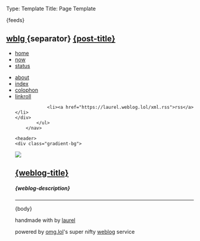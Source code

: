 Type: Template
Title: Page Template

<!DOCTYPE html>
<html lang="en">
<head>
<title>{weblog-title}{separator}{post-title}</title>
<meta charset="utf-8">
<meta name="viewport" content="width=device-width, initial-scale=1">
{feeds}
<style>
@import url('https://static.omg.lol/type/font-honey.css');
@import url('https://static.omg.lol/type/font-lato-regular.css');
@import url('https://static.omg.lol/type/font-lato-bold.css');
@import url('https://static.omg.lol/type/font-lato-italic.css');
@import url('https://static.omg.lol/type/font-md-io.css');
@import url('https://static.omg.lol/type/fontawesome-free/css/all.css');
</style>
<link rel="stylesheet" href="https://laurel.weblog.lol/style.css">
<div class="top">
	<div class="left">
		<h2 class="top-title"><a href="https://laurel.weblog.lol">wblg </a>{separator} <span class="page-title"><a href="{location}">{post-title}</a></span></h2>
		</div>
	<div class="right">
		<i class="fa-solid fa-bars"></i>
	</div>
</div>


<div class="top-nav">
	<div class="left">
		<ul class="no-line">
<li><a href="https://laurel.omg.lol/">home</a></li>
<li><a href="https://laurel.omg.lol/now">now</a></li>
<li><a href="https://laurel.omg.lol/status">status</a></li>
	</ul>
	</div>
		<div class="right">	
		</div>
</div>	
		<nav>
			<ul>
				<li><a href="/about">about</a></li>
				<li><a href="/index">index</a></li>
				<li><a href="/colophon">colophon</a></li>
				<li><a href="/linkroll">linkroll</a></li>

				<li><a href="https://laurel.weblog.lol/xml.rss">rss</a></li>
	</div>
			</ul>
		</nav>

	<header>
	<div class="gradient-bg">
<div class="header-container">
		<div class="gradient-bg-circle">
			<img class="header-img" src="https://i.postimg.cc/9FZvWMzb/circle.png">
			</div>
	<h1 id="weblog-title" class="gradient"><a href="{base-path}">{weblog-title}</a></h1>
	<h5 class="description">{weblog-description}</h5>
	<hr class="divider"></hr>
</div>
</header>
</div>
</head>	

<main>

{body}


<div class="spacing">
</div>
</main>

<footer class="footer-main">
	<p>handmade with <i class="fa-solid fa-heart" style="color: var(--pink)"></i> by <a href="https://laurel.omg.lol">laurel</a></p>
	<p>powered by <a href="https://home.omg.lol/referred-by/laurel">omg.lol</a>'s super nifty <a href="https://weblog.lol">weblog</a> service </p>
	</footer>

</body>
</html>